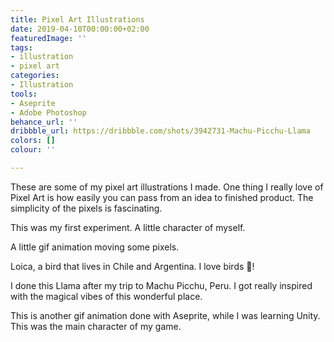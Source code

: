 ```yaml
---
title: Pixel Art Illustrations
date: 2019-04-10T00:00:00+02:00
featuredImage: ''
tags:
- illustration
- pixel art
categories:
- Illustration
tools:
- Aseprite
- Adobe Photoshop
behance_url: ''
dribbble_url: https://dribbble.com/shots/3942731-Machu-Picchu-Llama
colors: []
colour: ''

---
```

These are some of my pixel art illustrations I made. One thing I really love of Pixel Art is how easily you can pass from an idea to finished product. The simplicity of the pixels is fascinating.

This was my first experiment. A little character of myself.

A little gif animation moving some pixels.

Loica, a bird that lives in Chile and Argentina. I love birds 🦜!

I done this Llama after my trip to Machu Picchu, Peru. I got really inspired with the magical vibes of this wonderful place.

This is another gif animation done with Aseprite, while I was learning Unity. This was the main character of my game.